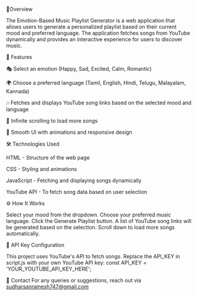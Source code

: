 🎵Overview

The Emotion-Based Music Playlist Generator is a web application that allows users to generate a personalized playlist based on their current mood and preferred language. The application fetches songs from YouTube dynamically and provides an interactive experience for users to discover music.

🚀 Features

🎭 Select an emotion (Happy, Sad, Excited, Calm, Romantic)

🌍 Choose a preferred language (Tamil, English, Hindi, Telugu, Malayalam, Kannada)

🎶 Fetches and displays YouTube song links based on the selected mood and language

🔄 Infinite scrolling to load more songs

🌟 Smooth UI with animations and responsive design

🛠 Technologies Used

HTML - Structure of the web page

CSS - Styling and animations

JavaScript - Fetching and displaying songs dynamically

YouTube API - To fetch song data based on user selection

⚙️ How It Works

Select your mood from the dropdown.
Choose your preferred music language.
Click the Generate Playlist button.
A list of YouTube song links will be generated based on the selection.
Scroll down to load more songs automatically.

🔑 API Key Configuration

This project uses YouTube's API to fetch songs. Replace the API_KEY in script.js with your own YouTube API key:
const API_KEY = 'YOUR_YOUTUBE_API_KEY_HERE';

📧 Contact
For any queries or suggestions, reach out via sudharsanramesh747@gmail.com
